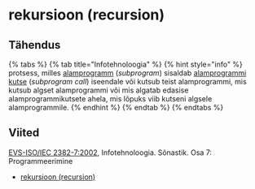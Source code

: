 # rekursioon \(recursion\)

## Tähendus

{% tabs %}
{% tab title="Infotehnoloogia" %}
{% hint style="info" %}
protsess, milles [alamprogramm](alamprogramm-subprogram.md) \(_subprogram_\) sisaldab [alamprogrammi kutse](alamprogrammi-kutse-subprogramm-call.md) \(_subprogram call_\) iseendale või kutsub teist alamprogrammi, mis kutsub algset alamprogrammi või mis algatab edasise alamprogrammikutsete ahela, mis lõpuks viib kutseni algsele alamprogrammile.
{% endhint %}
{% endtab %}
{% endtabs %}

## Viited

[EVS-ISO/IEC 2382-7:2002](https://www.evs.ee/et/evs-iso-iec-2382-7-2002), Infotehnoloogia. Sõnastik. Osa 7: Programmeerimine

* [rekursioon \(recursion\)](http://www.eki.ee/dict/its/index.cgi?Q=D0C10733-6C03-1014-88DC-FC5F0DBED45A&F=GUID&C01=1&C02=0&C10=1)

